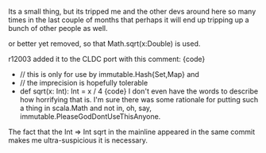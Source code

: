 Its a small thing, but its tripped me and the other devs around here so many times in the last couple of months that perhaps it will end up tripping up a bunch of other people as well.


or better yet removed, so that Math.sqrt(x:Double) is used.

r12003 added it to the CLDC port with this comment:
{code}
+  // this is only for use by immutable.Hash{Set,Map} and
+  // the imprecision is hopefully tolerable
+  def sqrt(x: Int): Int = x / 4
{code}
I don't even have the words to describe how horrifying that is.  I'm sure there was some rationale for putting such a thing in scala.Math and not in, oh, say, immutable.PleaseGodDontUseThisAnyone.

The fact that the Int => Int sqrt in the mainline appeared in the same commit makes me ultra-suspicious it is necessary.
